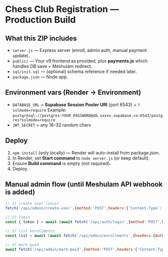 # Chess Club Registration — Production Build

## What this ZIP includes
- `server.js` — Express server (enroll, admin auth, manual payment update).
- `public/` — Your v9 frontend as provided, plus **payments.js** which handles DB save + Meshulam redirect.
- `sql/init.sql` — (optional) schema reference if needed later.
- `package.json` — Node app.

## Environment vars (Render → Environment)
- `DATABASE_URL` = **Supabase Session Pooler URI** (port 6543) + `?sslmode=require`
  Example: `postgresql://postgres:YOUR_PASSWORD@db.xxxxx.supabase.co:6543/postgres?sslmode=require`
- `JWT_SECRET` = any 16–32 random chars

## Deploy
1. `npm install` (only locally) — Render will auto-install from package.json.
2. In Render, set **Start command** to `node server.js` (or keep default).
3. Ensure **Build command** is empty (not required).
4. Deploy.

## Manual admin flow (until Meshulam API webhook is added)
```js
// 1) create user (once)
fetch('/api/admin/create-user',{method:'POST',headers:{'Content-Type':'application/json'},body:JSON.stringify({email:'admin@rishon-chess.org',password:'StrongPass!2025'})})

// 2) login
const { token } = await (await fetch('/api/auth/login',{method:'POST',headers:{'Content-Type':'application/json'},body:JSON.stringify({email:'admin@rishon-chess.org',password:'StrongPass!2025'})})).json()

// 3) list enrollments
const list = await (await fetch('/api/admin/enrollments',{headers:{Authorization:`Bearer ${token}`}})).json()

// 4) mark paid
await fetch('/api/admin/mark-paid',{method:'POST',headers:{'Content-Type':'application/json',Authorization:`Bearer ${token}`},body:JSON.stringify({id:list[0].id,ref:'Manual approval'})})
```
